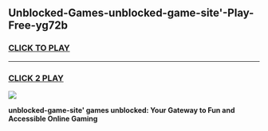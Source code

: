 
## Unblocked-Games-unblocked-game-site'-Play-Free-yg72b
<h3>
<a href="https://premium76.site?title=unblocked-game-site'&ref=21A">CLICK TO PLAY</a></h3>
<hr>

<h3>
<a href="https://premium76.site?title=unblocked-game-site'&ref=21A">CLICK 2 PLAY</a>
  
</h3>

<a href="https://premium76.site?title=unblocked-game-site'&ref=21A"><img src="https://clearcache.store/games.png"></a>


**unblocked-game-site' games unblocked: Your Gateway to Fun and Accessible Online Gaming**
